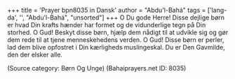 +++
title = 'Prayer bpn8035 in Dansk'
author = "Abdu'l-Bahá"
tags = ['lang-da', '', "Abdu'l-Bahá", "unsorted"]
+++
O Du gode Herre! Disse dejlige børn er hvad Din krafts hænder har formet og de vidunderlige tegn på Din storhed. O Gud! Beskyt disse børn, hjælp dem nådigt til at udvikle sig og gør dem rede til at tjene menneskehedens verden. O Gud! Disse børn er perler, lad dem blive opfostret i Din kærligheds muslingeskal. Du er Den Gavmilde, den der elsker alle.

(Source category: Børn Og Unge)
(Bahaiprayers.net ID: 8035)
